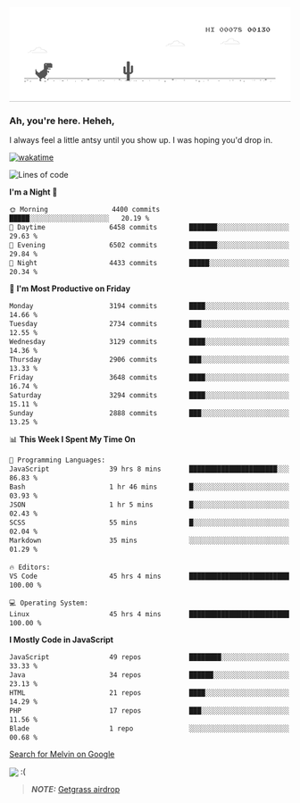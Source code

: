 
<div align="center">
    <img align="center" src="dino.gif">
</div>

### Ah, you're here. Heheh, 
I always feel a little antsy until you show up. I was hoping you'd drop in.

[![wakatime](https://wakatime.com/badge/user/8ad4afa2-1a56-40d1-a949-4663473915b6.svg)](https://wakatime.com/@mrepol742)

<!--START_SECTION:mrepol742-->
![Lines of code](https://img.shields.io/badge/From%20Hello%20World%20I%27ve%20Written-19.7%20million%20lines%20of%20code-blue)

**I'm a Night 🦉** 

```text
🌞 Morning                4400 commits        █████░░░░░░░░░░░░░░░░░░░░   20.19 % 
🌆 Daytime                6458 commits        ███████░░░░░░░░░░░░░░░░░░   29.63 % 
🌃 Evening                6502 commits        ███████░░░░░░░░░░░░░░░░░░   29.84 % 
🌙 Night                  4433 commits        █████░░░░░░░░░░░░░░░░░░░░   20.34 % 
```
📅 **I'm Most Productive on Friday** 

```text
Monday                   3194 commits        ████░░░░░░░░░░░░░░░░░░░░░   14.66 % 
Tuesday                  2734 commits        ███░░░░░░░░░░░░░░░░░░░░░░   12.55 % 
Wednesday                3129 commits        ████░░░░░░░░░░░░░░░░░░░░░   14.36 % 
Thursday                 2906 commits        ███░░░░░░░░░░░░░░░░░░░░░░   13.33 % 
Friday                   3648 commits        ████░░░░░░░░░░░░░░░░░░░░░   16.74 % 
Saturday                 3294 commits        ████░░░░░░░░░░░░░░░░░░░░░   15.11 % 
Sunday                   2888 commits        ███░░░░░░░░░░░░░░░░░░░░░░   13.25 % 
```


📊 **This Week I Spent My Time On** 

```text
💬 Programming Languages: 
JavaScript               39 hrs 8 mins       ██████████████████████░░░   86.83 % 
Bash                     1 hr 46 mins        █░░░░░░░░░░░░░░░░░░░░░░░░   03.93 % 
JSON                     1 hr 5 mins         █░░░░░░░░░░░░░░░░░░░░░░░░   02.43 % 
SCSS                     55 mins             █░░░░░░░░░░░░░░░░░░░░░░░░   02.04 % 
Markdown                 35 mins             ░░░░░░░░░░░░░░░░░░░░░░░░░   01.29 % 

🔥 Editors: 
VS Code                  45 hrs 4 mins       █████████████████████████   100.00 % 

💻 Operating System: 
Linux                    45 hrs 4 mins       █████████████████████████   100.00 % 
```

**I Mostly Code in JavaScript** 

```text
JavaScript               49 repos            ████████░░░░░░░░░░░░░░░░░   33.33 % 
Java                     34 repos            ██████░░░░░░░░░░░░░░░░░░░   23.13 % 
HTML                     21 repos            ████░░░░░░░░░░░░░░░░░░░░░   14.29 % 
PHP                      17 repos            ███░░░░░░░░░░░░░░░░░░░░░░   11.56 % 
Blade                    1 repo              ░░░░░░░░░░░░░░░░░░░░░░░░░   00.68 % 
```




<!--END_SECTION:mrepol742-->

[Search for Melvin on Google](https://www.google.com/search?q=Melvin+Jones+Repol)

 <img align="center" src="https://media.tenor.com/FPraoiMenNkAAAAM/arch-linux.gif">
 :(



> **_NOTE:_** [Getgrass airdrop](https://app.getgrass.io/register/?referralCode=kUHcrABPjKr-_hS) 
